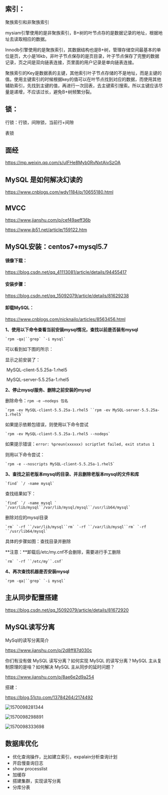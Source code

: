 ## 索引：

聚族索引和非聚族索引

mysiam引擎使用的是非聚族索引，B+树的叶节点存的是数据记录的地址，根据地址去读取相应的数据。

Innodb引擎使用的是聚族索引，其数据结构也是B+树，管理存储空间最基本的单位是页，大小是16kb，非叶子节点保存的是页目录，叶子节点保存了完整的数据记录，页之间是双向链表连接，页里面的用户记录是单向链表连接。

聚族索引的Key是数据表的主键，其他索引叶子节点存储的不是地址，而是主键的值。使用主键索引的时候根据key的值可以在叶节点找到对应的数据，而使用其他辅助索引，先找到主键的值，再进行一次回表，去主键索引搜索。所以主键应该尽量是递增，不应该过长，避免B+树频繁分裂。



## 锁：

行锁：行锁，间隙锁，当前行+间隙

表锁

## 面经

https://mp.weixin.qq.com/s/uIFHe8Myb0RvNxtAivSzOA



## MySQL 是如何解决幻读的

https://www.cnblogs.com/wdy1184/p/10655180.html



## MVCC

https://www.jianshu.com/p/cef49aeff36b

https://www.jb51.net/article/159122.htm



## MySQL安装：centos7+mysql5.7

#### 镜像下载：

https://blog.csdn.net/qq_41113081/article/details/94455417

#### 安装步骤：

https://blog.csdn.net/qq_15092079/article/details/81629238

#### 卸载MySQL：

https://www.cnblogs.com/nicknailo/articles/8563456.html

**1、使用以下命令查看当前安装mysql情况，查找以前是否装有mysql**

```shell
`rpm -qa|``grep` `-i mysql`
```

可以看到如下图的所示：

显示之前安装了：

​     MySQL-client-5.5.25a-1.rhel5

​     MySQL-server-5.5.25a-1.rhel5

**2、停止mysql服务、删除之前安装的mysql**

删除命令：`rpm -e –nodeps 包名`

```shell
`rpm -ev MySQL-client-5.5.25a-1.rhel5 ``rpm -ev MySQL-server-5.5.25a-1.rhel5`
```

如果提示依赖包错误，则使用以下命令尝试

```shell
`rpm -ev MySQL-client-5.5.25a-1.rhel5 --nodeps`
```

如果提示错误：`error: %preun(xxxxxx) scriptlet failed, exit status 1`

则用以下命令尝试：

```shell
`rpm -e --noscripts MySQL-client-5.5.25a-1.rhel5`
```

**3、查找之前老版本mysql的目录、并且删除老版本mysql的文件和库**

```shell
`find` `/ -name mysql`
```

查找结果如下：

```shell
`find` `/ -name mysql ` `/var/lib/mysql``/var/lib/mysql/mysql``/usr/lib64/mysql`
```

删除对应的mysql目录

```shell
`rm` `-rf ``/var/lib/mysql``rm` `-rf ``/var/lib/mysql``rm` `-rf ``/usr/lib64/mysql`
```

具体的步骤如图：查找目录并删除

**注意：**卸载后/etc/my.cnf不会删除，需要进行手工删除

```shell
`rm` `-rf ``/etc/my``.cnf`
```

**4、再次查找机器是否安装mysql**

```shell
`rpm -qa|``grep` `-i mysql`
```

## 主从同步配置搭建

https://blog.csdn.net/qq_15092079/article/details/81672920

## MySQL读写分离

MySql的读写分离简介

https://www.jianshu.com/p/2d8ff87d030c

你们有没有做 MySQL 读写分离？如何实现 MySQL 的读写分离？MySQL 主从复制原理的是啥？如何解决 MySQL 主从同步的延时问题？

https://www.jianshu.com/p/8ae6e2d9a254

搭建：

https://blog.51cto.com/13784264/2174492

![1570098281344](C:\Users\WPC\AppData\Roaming\Typora\typora-user-images\1570098281344.png)

![1570098298891](C:\Users\WPC\AppData\Roaming\Typora\typora-user-images\1570098298891.png)

![1570098333698](C:\Users\WPC\AppData\Roaming\Typora\typora-user-images\1570098333698.png)

## 数据库优化

- 优化查询操作，比如建立索引，expalain分析查询计划
- 开启慢查询日志
- show processlist
- 加缓存
- 搭建集群，实现读写分离
- 分库分表